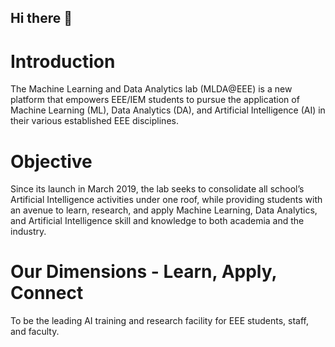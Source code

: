## Hi there 👋

# Introduction
The Machine Learning and Data Analytics lab (MLDA@EEE) is a new platform that empowers EEE/IEM students to pursue the application of Machine Learning (ML), Data Analytics (DA), and Artificial Intelligence (AI) in their various established EEE disciplines. 

# Objective
Since its launch in March 2019, the lab seeks to consolidate all school’s Artificial Intelligence activities under one roof, while providing students with an avenue to learn, research, and apply Machine Learning, Data Analytics, and Artificial Intelligence skill and knowledge to both academia and the industry. 

# Our Dimensions - Learn, Apply, Connect  
To be the leading AI training and research facility for EEE students, staff, and faculty.
<!--

**Here are some ideas to get you started:**

🙋‍♀️ A short introduction - what is your organization all about?
🌈 Contribution guidelines - how can the community get involved?
👩‍💻 Useful resources - where can the community find your docs? Is there anything else the community should know?
🍿 Fun facts - what does your team eat for breakfast?
🧙 Remember, you can do mighty things with the power of [Markdown](https://docs.github.com/github/writing-on-github/getting-started-with-writing-and-formatting-on-github/basic-writing-and-formatting-syntax)
-->
